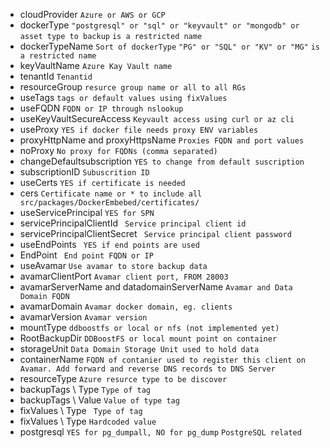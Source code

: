 - cloudProvider
``` Azure or AWS or GCP ```
- dockerType
``` "postgresql" or "sql" or "keyvault" or "mongodb" or asset type to backup ```
``` is a restricted name ```
- dockerTypeName
``` Sort of dockerType ```
``` "PG" or "SQL" or "KV" or "MG" ```
``` is a restricted name ```
- keyVaultName
``` Azure Kay Vault name ```
- tenantId
``` Tenantid ```
- resourceGroup
``` resurce group name or all to all RGs ```
- useTags
``` tags or default values using fixValues ```
- useFQDN
``` FQDN or IP through nslookup ```
- useKeyVaultSecureAccess
``` Keyvault access using curl or az cli ```
- useProxy
``` YES if docker file needs proxy ENV variables ```
- proxyHttpName and proxyHttpsName
``` Proxies FQDN and port values ```
- noProxy
``` No proxy for FQDNs (comma separated)  ```
- changeDefaultsubscription
``` YES to change from default suscription ``` 
- subscriptionID
``` Subuscrition ID ```
- useCerts
``` YES if certificate is needed ```
- cers
``` Certificate name or * to include all src/packages/DockerEmbebed/certificates/ ```
- useServicePrincipal
``` YES for SPN ```
- servicePrincipalClientId
``` Service principal client id```
- servicePrincipalClientSecret
``` Service principal client password```
- useEndPoints
``` YES if end points are used```
- EndPoint
``` End point FQDN or IP```
- useAvamar
``` Use avamar to store backup data ```
- avamarClientPort
``` Avamar client port, FROM 28003 ```
- avamarServerName and datadomainServerName
``` Avamar and Data Domain FQDN ```
- avamarDomain
``` Avamar docker domain, eg. clients ```
- avamarVersion
``` Avamar version ```
- mountType
``` ddboostfs or local or nfs (not implemented yet) ```
- RootBackupDir
``` DDBoostFS or local mount point on container ```
- storageUnit
``` Data Domain Storage Unit used to hold data ```
- containerName
``` FQDN of contanier used to register this client on Avamar. Add forward and reverse DNS records to DNS Server ```
- resourceType
``` Azure resurce type to be discover ```
- backupTags \ Type
``` Type of tag ```
- backupTags \ Value
``` Value of type tag ```
- fixValues \ Type
``` Type of tag```
- fixValues \ Type
``` Hardcoded value ```
- postgresql
``` YES for pg_dumpall, NO for pg_dump ```
``` PostgreSQL related ```
